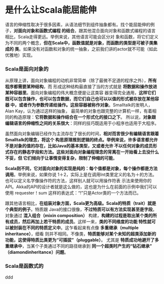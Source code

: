 是什么让Scala能屈能伸
================================================================================
语言的伸缩性取决于很多因素，从语法细节到组件抽象都有。找个能屈能伸的例子，**对面向对象和函数式编程
的结合**。跟其他混合面向对象和函数式编程的语言相比，Scala走得更远。举例来说，其他语言可能会区分对
象和函数，将它们定义为不同的两个概念，**但在Scala中，函数值就是对象，而函数的类型是可被子类集成的
类**。如果没有对函数和对象的统一抽象，之前我们讲的actor就不可能（如此优雅地）实现。

### Scala是面向对象的
从原理上讲，面向对象编程的动机非常简单（除了最微不足道的程序之外），**所有程序都需要某种结构**，而
形成这种结构最直接了当的方式就是 **将数据和操作放进某种容器里**。面向对象编程的伟大概念便是让这类容
器变得完全通用，**这样它们既可以包含操作，也可以包含数据，而它们自己也可以以值的形式被存放在某他容器
中，或者作为参数传递给操作。这些容器被称作对象**。Smalltalk的发明人，Alan Kay，认为通过这样的抽象，
最简单的对象也跟完整的计算机一样，有着相同的构造原理：**它将数据和操作结合在一个形式化的接口之下**。
所以说，**对象跟编辑语言的伸缩性之间的关系很大**：同样的技巧既适用于小程序也适用于大程序。

虽然面向对象编辑已经作为主流存在了很长的时间，**相对而言很少有编辑语言跟着Smalltalk的理念，将这个
构思原理推到逻辑的终点。举例来说，许多语言都允许不是对象的值的存在，比如Java的基本类型，又或者允许
不以任何对象的成员形式存在的静态字段和方法。这些对面向对象编程理念的背离在一开始看上去没什么不妥，但
它们倾向于让事情变得复杂，限制了伸缩的可能**。

**Scala则不同，它对面向对象的实现是纯的：每个值都是对象，每个操作都是方法调用**。举例来说，如果你说
1＋2，实际上是在调用Int类里定义的名为＋的方法。也可以定义名字像操作符的方法，这样别人就可以用操作符表
示法来使用你的API。Akka的API的设计者就是这么做的，这也是为什么在前面的示例中我们可以使用
requester！sum 这样的表达式：“!”只是Actor类的一个方法而已。

跟其他语言相比，**在组装对象方面，Scala更为高级。Scala的特质（trait）就是个典型的例子**。特质跟
Java的接口很像，**不过特质可以有方法实现甚至是字段**。对象通过 **混入组合（mixin composition）**
构建，**构建的过程是取出某个类的所有成员，然后再加上若干特质的成员**。这样一来，**类的不同维度的功能
特性就可以被封装在不同的特质定义中**。这乍看起来有点像 **多重继承（multiple inheritance）**，细看
则并不相同。不像类，**特质能够对某个未知的超类添加新的功能，这使得特质比类更为“可插拔”（pluggable）**。
尤其是 **特质成功地避开了多重继承中**，当某个子类通过不同的路径继承到 **同一个超类时产生的“钻石继承”
（diamondinheritance）问题**。

### Scala是函数式的










































ddd
